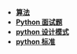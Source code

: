 * [**算法**](/Code%20Language/backend/Python/middle-use/算法/README)  
* [**Python 面试题**](/Code%20Language/backend/Python/middle-use/Python%20面试题/README)  
* [**python 设计模式**](/Code%20Language/backend/Python/middle-use/python%20设计模式/README)  
* [**python 标准**](/Code%20Language/backend/Python/middle-use/python%20标准/README)  
